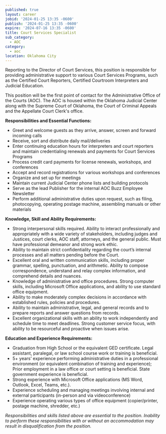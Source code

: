 ```yaml
---
published: true
layout: career
jobid: '2024-01-25 13:35 -0600'
publish: '2024-01-25 13:35 -0600'
expire: '2024-07-16 13:35 -0600'
title: Court Services Specialist
sub_category:
  - AOC
category:
  - aoc
location: Oklahoma City
---
```

Reporting to the Director of Court Services, this position is responsible for providing administrative support to various Court Services Programs, such as the Certified Court Reporters, Certified Courtroom Interpreters and Judicial Education.

This position will be the first point of contact for the Administrative Office of the Courts (AOC). The AOC is housed within the Oklahoma Judicial Center along with the Supreme Court of Oklahoma, the Court of Criminal Appeals and the Appellate Court Clerk's office.

**Responsibilities and Essential Functions:**
* Greet and welcome guests as they arrive, answer, screen and forward incoming calls
* Receive, sort and distribute daily mail/deliveries
* Enter continuing education hours for interpreters and court reporters and maintain credentialing renewals and payments for Court Services Programs
* Process credit card payments for license renewals, workshops, and conferences
* Accept and record registrations for various workshops and conferences
* Organize and set up for meetings
* Maintain current Judicial Center phone lists and building protocols
* Serve as the lead Publisher for the internal AOC Buzz Employee Newsletter
* Perform additional administrative duties upon request, such as filing, photocopying, operating postage machine, assembling manuals or other materials

**Knowledge, Skill and Ability Requirements:**
* Strong interpersonal skills required. Ability to interact professionally and appropriately with a wide variety of stakeholders, including judges and Justices, court clerks, AOC staff, attorneys, and the general public. Must have professional demeanor and strong work ethic.
* Ability to maintain strict confidentiality regarding the court’s internal processes and all matters pending before the Court.
* Excellent oral and written communication skills, including proper grammar, spelling, punctuation, and arithmetic. Ability to compose correspondence, understand and relay complex information, and comprehend details and nuances.
* Knowledge of administrative and office procedures. Strong computer skills, including Microsoft Office applications, and ability to use standard office equipment.
* Ability to make moderately complex decisions in accordance with established rules, policies and procedures.
* Ability to maintain administrative, legal, and general records and to prepare reports and answer questions from records.
* Excellent organizational skills with an ability to work independently and schedule time to meet deadlines. Strong customer service focus, with ability to be resourceful and proactive when issues arise.

**Education and Experience Requirements:**
* Graduation from High School or the equivalent GED certificate. Legal assistant, paralegal, or law school course work or training is beneficial.
* 5+ years’ experience performing administrative duties in a professional environment (or equivalent combination of training and experience); Prior employment in a law office or court setting is beneficial. State government experience is beneficial.
* Strong experience with Microsoft Office applications (MS Word, Outlook, Excel, Teams, etc.).
* Experience scheduling and managing meetings involving internal and external participants (in-person and via videoconference)
* Experience operating various types of office equipment (copier/printer, postage machine, shredder, etc.)

_Responsibilities and skills listed above are essential to the position. Inability to perform these responsibilities with or without an accommodation may result in disqualification from the position._
